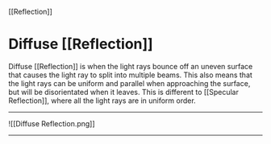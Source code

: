 [[Reflection]]
# Diffuse [[Reflection]]
Diffuse [[Reflection]] is when the light rays bounce off an uneven surface that causes the light ray to split into multiple beams. This also means that the light rays can be uniform and parallel when approaching the surface, but will be disorientated when it leaves. This is different to [[Specular Reflection]], where all the light rays are in uniform order.

****
![[Diffuse Reflection.png]]
****